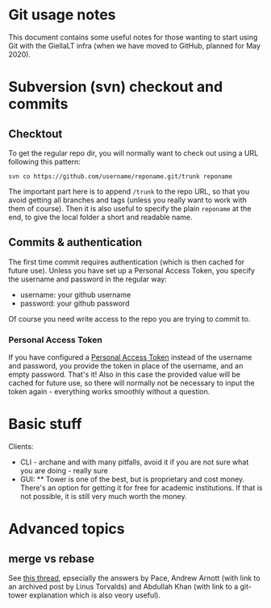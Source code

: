 # Git usage notes

This document contains some useful notes for those wanting to start using Git
with the GiellaLT infra (when we have moved to GitHub, planned for May 2020).

# Subversion (svn) checkout and commits

## Checktout

To get the regular repo dir, you will normally want to check out using a URL
following this pattern:

```
svn co https://github.com/username/reponame.git/trunk reponame
```

The important part here is to append `/trunk` to the repo URL, so that you
avoid getting all branches and tags (unless you really want to work with them of
course). Then it is also useful to specify the plain `reponame` at the end, to
give the local folder a short and readable name.

## Commits & authentication

The first time commit requires authentication (which is then cached for future
use). Unless you have set up a Personal Access Token, you specify the username
and password in the regular way:

- username: your github username
- password: your github password

Of course you need write access to the repo you are trying to commit to.

### Personal Access Token

If you have configured a [Personal Access Token](https://help.github.com/en/github/authenticating-to-github/creating-a-personal-access-token-for-the-command-line)
instead of the username and password, you provide the token in place of the
username, and an empty password. That's it! Also in this case the provided value
will be cached for future use, so there will normally not be necessary to input
the token again - everything works smoothly without a question.

# Basic stuff

Clients:

- CLI - archane and with many pitfalls, avoid it if you are not sure what you
  are doing - really sure
- GUI:
  \*\* Tower is one of the best, but is proprietary and cost money. There's
  an option for getting it for free for academic institutions. If that is not
  possible, it is still very much worth the money.

# Advanced topics

## merge vs rebase

See
[this thread](https://stackoverflow.com/questions/804115/when-do-you-use-git-rebase-instead-of-git-merge),
epsecially the answers by Pace, Andrew Arnott (with link to an archived post by
Linus Torvalds) and Abdullah Khan (with link to a git-tower explanation which is
also veory useful).
